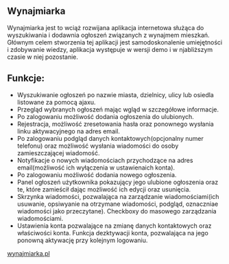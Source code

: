 ## Wynajmiarka

Wynajmiarka jest to wciąż rozwijana aplikacja internetowa służąca do wyszukiwania i dodawnia ogłoszeń związanych z wynajmem mieszkań.
Głównym celem stworzenia tej aplikacji jest samodoskonalenie umiejętności i zdobywanie wiedzy, aplikacja występuje w wersji demo i w njabliższym czasie w niej pozostanie.

## Funkcje:

- Wyszukiwanie ogłoszeń po nazwie miasta, dzielnicy, ulicy lub osiedla listowane za pomocą ajaxu.
- Przegląd wybranych ogłoszeń mając wgląd w szczegółowe informacje.
- Po zalogowaniu możliwość dodania ogłoszenia do ulubionych.
- Rejestracja, możliwość zresetowania hasła oraz ponownego wysłania linku aktywacyjnego na adres email.
- Po zalogowaniu podgląd danych kontaktowych(opcjonalny numer telefonu) oraz możliwość wysłania wiadomości do osoby zamieszczającej wiadomość.
- Notyfikacje o nowych wiadomościach przychodzące na adres email(możliwość ich wyłączenia w ustawienaich konta).
- Po zalogowaniu możliwość dodania nowego ogłoszenia.
- Panel ogłoszeń użytkownika pokazujący jego ulubione ogłoszenia oraz te, które zamieścił dając możliwość ich edycji oraz usunięcia.
- Skrzynka wiadomości, pozwalająca na zarządzanie wiadomościami(ich usuwanie, opsiwyanie na otrzymane wiadomości, podgląd, oznaczniae wiadomości jako przeczytane). Checkboxy do masowego zarządzania wiadomościami.
- Ustawienia konta pozwalające na zmianę danych kontaktowych oraz właściwości konta. Funkcja dezktywacji konta, pozwalająca na jego ponowną aktywację przy kolejnym logowaniu.

<a href="wynajmiarka.pl">wynajmiarka.pl</a>
